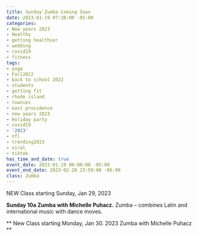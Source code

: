 ```yaml
---
title: Sunday Zumba Coming Soon
date: 2023-01-19 07:38:00 -05:00
categories:
- New years 2023
- Healthy
- getting healthier
- wedding
- covid19
- fitness
tags:
- yoga
- Fall2022
- back to school 2022
- students
- getting fit
- rhode island
- townies
- east providence
- new years 2023
- Holiday party
- covid19
- '2023'
- nfl
- trending2023
- viral
- tiktok
has_time_and_date: true
event_date: 2023-01-19 00:00:00 -05:00
event_end_date: 2023-02-28 23:59:00 -05:00
class: Zumba
---
```


NEW Class starting Sunday, Jan 29, 2023

**Sunday 10a Zumba with Michelle Puhacz.**
 Zumba – combines Latin and international music with dance moves. 

** New Class starting Monday, Jan 30. 2023
    Zumba with Michelle Puhacz **
